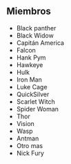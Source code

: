 ## Miembros

* Black panther
* Black Widow
* Capitán America
* Falcon
* Hank Pym
* Hawkeye
* Hulk
* Iron Man
* Luke Cage
* QuickSilver
* Scarlet Witch
* Spider Woman
* Thor
* Vision
* Wasp
* Antman
* Otro mas
* Nick Fury